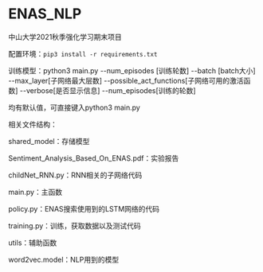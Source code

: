 # ENAS_NLP
 中山大学2021秋季强化学习期末项目

配置环境：```pip3 install -r requirements.txt```

训练模型：python3 main.py --num_episodes [训练轮数] --batch [batch大小] --max_layer[子网络最大层数] --possible_act_functions[子网络可用的激活函数] --verbose[是否显示信息] --num_episodes[训练的轮数]

均有默认值，可直接键入python3 main.py 

相关文件结构：

shared_model：存储模型

Sentiment_Analysis_Based_On_ENAS.pdf：实验报告

childNet_RNN.py：RNN相关的子网络代码

main.py：主函数

policy.py：ENAS搜索使用到的LSTM网络的代码

training.py：训练，获取数据以及测试代码

utils：辅助函数

word2vec.model：NLP用到的模型
